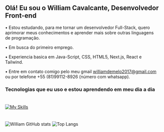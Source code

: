 ## Olá! Eu sou o William Cavalcante, Desenvolvedor Front-end

 • Estou estudando, para me tornar um desenvolvedor Full-Stack, quero aprimorar meus conhecimentos e aprender mais sobre outras linguagens de programação.

 • Em busca do primeiro emprego.

 • Experiencia basica em Java-Script, CSS, HTML5, Next.js, React e Tailwind.

 • Entre em contato comigo pelo meu gmail williamdemelo2017@gmail.com ou por telefone +55 (81)99112-8926 (número com whatsapp).

### Tecnologias que eu uso e estou aprendendo em meu dia a dia

#

[![My Skills](https://skillicons.dev/icons?i=vscode,js,html,css,react,nextjs,tailwind,git,github,bash,linkedin)](https://skillicons.dev)

#

![William GitHub stats](https://github-readme-stats.vercel.app/api?username=GOSHA7cc&show_icons=true&theme=radical)
![Top Langs](https://github-readme-stats.vercel.app/api/top-langs/?username=GOSHA7cc&layout=compact&theme=radical)
